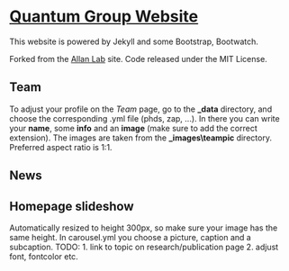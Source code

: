 # [Quantum Group Website](https://quantumghent.github.io)

This website is powered by Jekyll and some Bootstrap, Bootwatch.

Forked from the [Allan Lab](http://www.allanlab.org) site. Code released under the MIT License.

## Team

To adjust your profile on the *Team* page, go to the **_data** directory, and choose the corresponding .yml file (phds, zap, ...). In there you can write your **name**, some **info** and an **image** (make sure to add the correct extension). The images are taken from the **_images\teampic** directory. Preferred aspect ratio is 1:1.

## News



## Homepage slideshow

Automatically resized to height 300px, so make sure your image has the same height. In carousel.yml you choose a picture, caption and a subcaption. TODO: 1. link to topic on research/publication page 2. adjust font, fontcolor etc.
